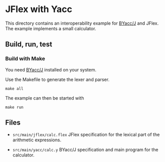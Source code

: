 JFlex with Yacc
===============

This directory contains an interoperability example for [BYacc/J][byaccj] and
JFlex. The example implements a small calculator.

## Build, run, test

### Build with Make

You need [BYacc/J][byaccj] installed on your system.

Use the Makefile to generate the lexer and parser.

```
make all

```

The example can then be started with

```
make run
```

## Files

* `src/main/jflex/calc.flex`
  JFlex specification for the lexical part of the arithmetic expressions.

* `src/main/yacc/calc.y`
  BYacc/J specification and main program for the calculator.


[byaccj]: http://byaccj.sourceforge.net/